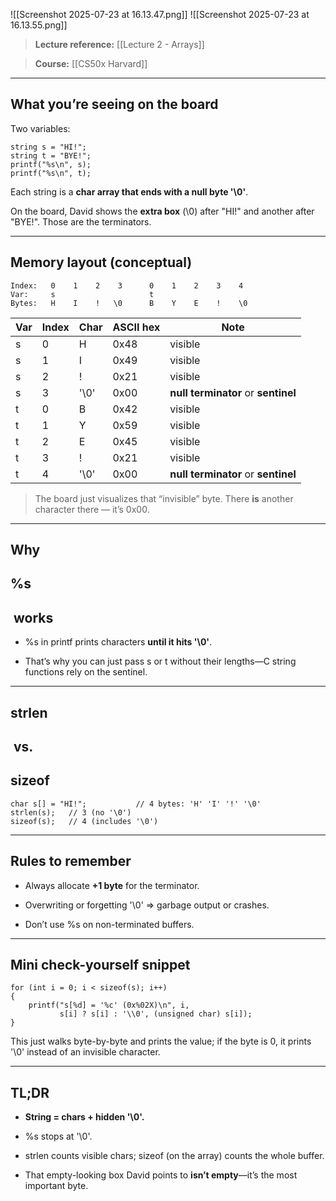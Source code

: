
![[Screenshot 2025-07-23 at 16.13.47.png]]
  ![[Screenshot 2025-07-23 at 16.13.55.png]]

> **Lecture reference:** [[Lecture 2 - Arrays]]

> **Course:** [[CS50x Harvard]]

---

## **What you’re seeing on the board**

  

Two variables:

```
string s = "HI!";
string t = "BYE!";
printf("%s\n", s);
printf("%s\n", t);
```

Each string is a **char array that ends with a null byte '\0'**.

On the board, David shows the **extra box** (\0) after "HI!" and another after "BYE!". Those are the terminators.

---

## **Memory layout (conceptual)**

```
Index:   0    1    2    3      0    1    2    3    4
Var:     s                     t
Bytes:   H    I    !   \0      B    Y    E    !    \0
```

| **Var** | **Index** | **Char** | **ASCII hex** | **Note**                            |
| ------- | --------- | -------- | ------------- | ----------------------------------- |
| s       | 0         | H        | 0x48          | visible                             |
| s       | 1         | I        | 0x49          | visible                             |
| s       | 2         | !        | 0x21          | visible                             |
| s       | 3         | '\0'     | 0x00          | **null terminator** or **sentinel** |
| t       | 0         | B        | 0x42          | visible                             |
| t       | 1         | Y        | 0x59          | visible                             |
| t       | 2         | E        | 0x45          | visible                             |
| t       | 3         | !        | 0x21          | visible                             |
| t       | 4         | '\0'     | 0x00          | **null terminator** or **sentinel** |

> The board just visualizes that “invisible” byte. There **is** another character there — it’s 0x00.

---

## **Why** 

## **%s**

##  **works**

- %s in printf prints characters **until it hits '\0'**.
    
- That’s why you can just pass s or t without their lengths—C string functions rely on the sentinel.
    

---

## **strlen**

##  **vs.** 

## **sizeof**

```
char s[] = "HI!";           // 4 bytes: 'H' 'I' '!' '\0'
strlen(s);   // 3 (no '\0')
sizeof(s);   // 4 (includes '\0')
```

---

## **Rules to remember**

- Always allocate **+1 byte** for the terminator.
    
- Overwriting or forgetting '\0' => garbage output or crashes.
    
- Don’t use %s on non-terminated buffers.
    

---

## **Mini check-yourself snippet**

```
for (int i = 0; i < sizeof(s); i++)
{
    printf("s[%d] = '%c' (0x%02X)\n", i,
           s[i] ? s[i] : '\\0', (unsigned char) s[i]);
}
```

This just walks byte-by-byte and prints the value; if the byte is 0, it prints '\0' instead of an invisible character.

---

## **TL;DR**

- **String = chars + hidden '\0'.**
    
- %s stops at '\0'.
    
- strlen counts visible chars; sizeof (on the array) counts the whole buffer.
    
- That empty-looking box David points to **isn’t empty**—it’s the most important byte.